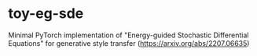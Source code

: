 # toy-eg-sde
Minimal PyTorch implementation of "Energy-guided Stochastic Differential Equations" for generative style transfer (https://arxiv.org/abs/2207.06635)
